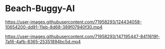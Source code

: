 # Beach-Buggy-AI

https://user-images.githubusercontent.com/71958293/124434058-10654200-dd91-11eb-8d68-389f07940f30.mp4



https://user-images.githubusercontent.com/71958293/147195447-8411619f-7a16-4afb-8365-25351894bc5d.mp4

